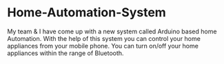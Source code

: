 # Home-Automation-System
My team & I have come up with a new system called Arduino based home Automation. With the help of this system you can control your home appliances from your mobile phone. You can turn on/off your home appliances within the range of Bluetooth.
